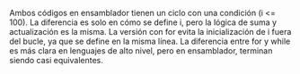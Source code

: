 Ambos códigos en ensamblador tienen un ciclo con una condición (i <= 100).
La diferencia es solo en cómo se define i, pero la lógica de suma y actualización es la misma.
La versión con for evita la inicialización de i fuera del bucle, ya que se define en la misma línea.
La diferencia entre for y while es más clara en lenguajes de alto nivel, pero en ensamblador, terminan siendo casi equivalentes.
